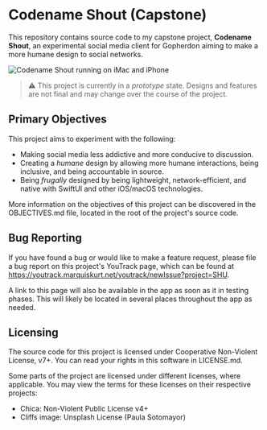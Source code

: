 # Codename Shout (Capstone)

This repository contains source code to my capstone project, **Codename
Shout**, an experimental social media client for Gopherdon aiming to make
a more humane design to social networks.

![Codename Shout running on iMac and iPhone](./.readme/devices.png)

> :warning: This project is currently in a _prototype_ state. Designs and
> features are not final and may change over the course of the project.

## Primary Objectives

This project aims to experiment with the following:

- Making social media less addictive and more conducive to discussion.
- Creating a _humane_ design by allowing more humane interactions, being
  inclusive, and being accountable in source.
- Being _frugally_ designed by being lightweight, network-efficient, and
  native with SwiftUI and other iOS/macOS technologies.
  
More information on the objectives of this project can be discovered in
the OBJECTIVES.md file, located in the root of the project's source code.

## Bug Reporting

If you have found a bug or would like to make a feature request, please
file a bug report on this project's YouTrack page, which can be found at
https://youtrack.marquiskurt.net/youtrack/newIssue?project=SHU.

A link to this page will also be available in the app as soon as it in
testing phases. This will likely be located in several places throughout
the app as needed.

## Licensing

The source code for this project is licensed under Cooperative Non-Violent
License, v7+. You can read your rights in this software in LICENSE.md.

Some parts of the project are licensed under different licenses, where
applicable. You may view the terms for these licenses on their respective
projects:

- Chica: Non-Violent Public License v4+
- Cliffs image: Unsplash License (Paula Sotomayor)
